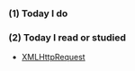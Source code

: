 ### (1) Today I do

### (2) Today I read or studied

- [XMLHttpRequest](https://en.wikipedia.org/wiki/XMLHttpRequest)

